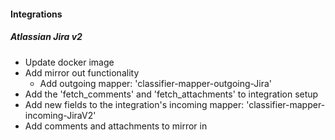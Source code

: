 #### Integrations
##### Atlassian Jira v2
- Update docker image
- Add mirror out functionality
    - Add outgoing mapper: 'classifier-mapper-outgoing-Jira'
- Add the 'fetch_comments' and 'fetch_attachments' to integration setup
- Add new fields to the integration's incoming mapper: 'classifier-mapper-incoming-JiraV2'
- Add comments and attachments to mirror in
